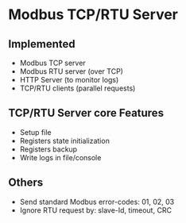 # Modbus TCP/RTU Server

## Implemented

- Modbus TCP server
- Modbus RTU server (over TCP)
- HTTP Server (to monitor logs)
- TCP/RTU clients (parallel requests)

## TCP/RTU Server core Features

- Setup file
- Registers state initialization
- Registers backup
- Write logs in file/console

## Others

- Send standard Modbus error-codes: 01, 02, 03
- Ignore RTU request by: slave-Id, timeout, CRC
